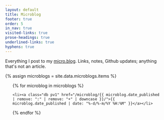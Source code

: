 ```yaml
---
layout: default
title: Microblog
footer: true
order: 5
in_nav: true
visited-links: true
prose-headings: true
underlined-links: true
hyphens: true
---
```


Everything I post to my [micro.blog](https://micro.blog/leonp). Links, notes, Github updates; anything that's not an article.

{% assign microblogs = site.data.microblogs.items %}

<ul class="f6 list pa0 c-columns">

{% for microblog in microblogs %}

	<li><a class="db pv1" href="/microblog/{{ microblog.date_published | remove: ":" | remove: "+" | downcase }}/">{{ microblog.date_published | date: "%-d/%-m/%Y %H:%M" }}</a></li>

{% endfor %}

</ul>
